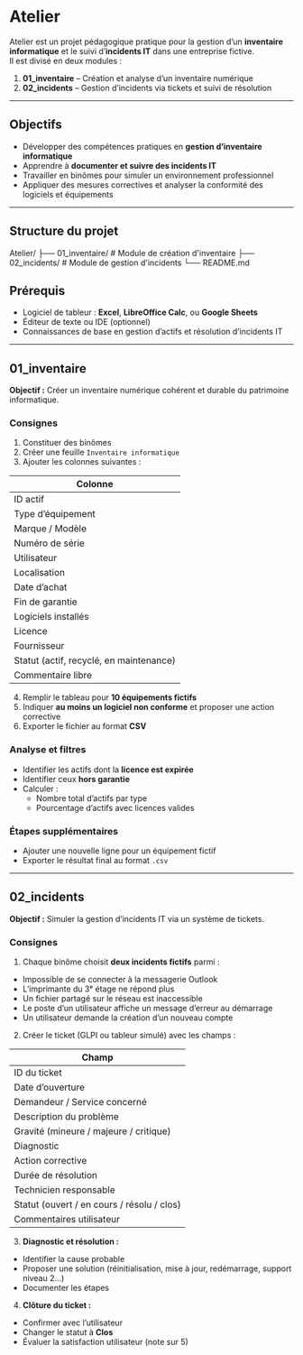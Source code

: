 # Atelier

Atelier est un projet pédagogique pratique pour la gestion d’un **inventaire informatique** et le suivi d’**incidents IT** dans une entreprise fictive.  
Il est divisé en deux modules : 

1. **01_inventaire** – Création et analyse d’un inventaire numérique  
2. **02_incidents** – Gestion d’incidents via tickets et suivi de résolution

---

## Objectifs

- Développer des compétences pratiques en **gestion d’inventaire informatique**  
- Apprendre à **documenter et suivre des incidents IT**  
- Travailler en binômes pour simuler un environnement professionnel  
- Appliquer des mesures correctives et analyser la conformité des logiciels et équipements

---

## Structure du projet


Atelier/
├── 01_inventaire/   # Module de création d'inventaire
├── 02_incidents/    # Module de gestion d'incidents
└── README.md

## Prérequis

- Logiciel de tableur : **Excel**, **LibreOffice Calc**, ou **Google Sheets**  
- Éditeur de texte ou IDE (optionnel)  
- Connaissances de base en gestion d’actifs et résolution d’incidents IT  

---

## 01_inventaire

**Objectif :** Créer un inventaire numérique cohérent et durable du patrimoine informatique.

### Consignes

1. Constituer des binômes  
2. Créer une feuille `Inventaire informatique`  
3. Ajouter les colonnes suivantes :

| Colonne |
|---------|
| ID actif |
| Type d’équipement |
| Marque / Modèle |
| Numéro de série |
| Utilisateur |
| Localisation |
| Date d’achat |
| Fin de garantie |
| Logiciels installés |
| Licence |
| Fournisseur |
| Statut (actif, recyclé, en maintenance) |
| Commentaire libre |

4. Remplir le tableau pour **10 équipements fictifs**  
5. Indiquer **au moins un logiciel non conforme** et proposer une action corrective  
6. Exporter le fichier au format **CSV**

### Analyse et filtres

- Identifier les actifs dont la **licence est expirée**  
- Identifier ceux **hors garantie**  
- Calculer :  
  - Nombre total d’actifs par type  
  - Pourcentage d’actifs avec licences valides  

### Étapes supplémentaires

- Ajouter une nouvelle ligne pour un équipement fictif  
- Exporter le résultat final au format `.csv`  

---

## 02_incidents

**Objectif :** Simuler la gestion d’incidents IT via un système de tickets.

### Consignes

1. Chaque binôme choisit **deux incidents fictifs** parmi :

- Impossible de se connecter à la messagerie Outlook  
- L’imprimante du 3ᵉ étage ne répond plus  
- Un fichier partagé sur le réseau est inaccessible  
- Le poste d’un utilisateur affiche un message d’erreur au démarrage  
- Un utilisateur demande la création d’un nouveau compte  

2. Créer le ticket (GLPI ou tableur simulé) avec les champs :

| Champ |
|-------|
| ID du ticket |
| Date d’ouverture |
| Demandeur / Service concerné |
| Description du problème |
| Gravité (mineure / majeure / critique) |
| Diagnostic |
| Action corrective |
| Durée de résolution |
| Technicien responsable |
| Statut (ouvert / en cours / résolu / clos) |
| Commentaires utilisateur |

3. **Diagnostic et résolution :**  
- Identifier la cause probable  
- Proposer une solution (réinitialisation, mise à jour, redémarrage, support niveau 2…)  
- Documenter les étapes  

4. **Clôture du ticket :**  
- Confirmer avec l’utilisateur  
- Changer le statut à **Clos**  
- Évaluer la satisfaction utilisateur (note sur 5)  
